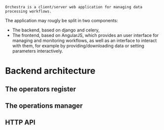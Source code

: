 	Orchestra is a client/server web application for managing data processing workflows.

The application may rougly be split in two components:

* The backend, based on django and celery, 
* The frontend, based on AngularJS, which provides an user interface for managing and monitoring workflows, as well as an interface to interact with them, for example by providing/downloading data or setting parameters interactively.

# Backend architecture

## The operators register
## The operations manager
## HTTP API


